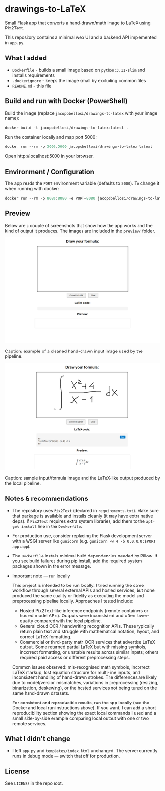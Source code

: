 # drawings-to-LaTeX

Small Flask app that converts a hand-drawn/math image to LaTeX using Pix2Text.

This repository contains a minimal web UI and a backend API implemented in `app.py`.

## What I added
- `Dockerfile` - builds a small image based on `python:3.11-slim` and installs requirements
- `.dockerignore` - keeps the image small by excluding common files
- `README.md` - this file

## Build and run with Docker (PowerShell)

Build the image (replace `jacopobellosi/drawings-to-latex` with your image name):

```powershell
docker build -t jacopobellosi/drawings-to-latex:latest .
```

Run the container locally and map port 5000:

```powershell
docker run --rm -p 5000:5000 jacopobellosi/drawings-to-latex:latest
```

Open http://localhost:5000 in your browser.

## Environment / Configuration
The app reads the `PORT` environment variable (defaults to `5000`). To change it when running with docker:

```powershell
docker run --rm -p 8080:8080 -e PORT=8080 jacopobellosi/drawings-to-latex:latest
```

## Preview
Below are a couple of screenshots that show how the app works and the kind of output it produces. The images are included in the `preview/` folder.

![Clean input example](preview/clean.png)

Caption: example of a cleaned hand-drawn input image used by the pipeline.

![Formula example output](preview/formula_example.png)

Caption: sample input/formula image and the LaTeX-like output produced by the local pipeline.

## Notes & recommendations
- The repository uses `Pix2Text` (declared in `requirements.txt`). Make sure that package is available and installs cleanly (it may have extra native deps). If `Pix2Text` requires extra system libraries, add them to the `apt-get install` line in the `Dockerfile`.
- For production use, consider replacing the Flask development server with a WSGI server like `gunicorn` (e.g. `gunicorn -w 4 -b 0.0.0.0:$PORT app:app`).
- The `Dockerfile` installs minimal build dependencies needed by Pillow. If you see build failures during pip install, add the required system packages shown in the error message.

- Important note — run locally

	This project is intended to be run locally. I tried running the same workflow through several external APIs and hosted services, but none produced the same quality or fidelity as executing the model and preprocessing pipeline locally. Approaches I tested include:

	- Hosted Pix2Text-like inference endpoints (remote containers or hosted model APIs). Outputs were inconsistent and often lower-quality compared with the local pipeline.
	- General cloud OCR / handwriting recognition APIs. These typically return plain text and struggle with mathematical notation, layout, and correct LaTeX formatting.
	- Commercial or third-party math OCR services that advertise LaTeX output. Some returned partial LaTeX but with missing symbols, incorrect formatting, or unstable results across similar inputs; others required paid access or different preprocessing steps.

	Common issues observed: mis-recognised math symbols, incorrect LaTeX markup, lost equation structure for multi-line inputs, and inconsistent handling of hand-drawn strokes. The differences are likely due to model/version mismatches, variations in preprocessing (resizing, binarization, deskewing), or the hosted services not being tuned on the same hand-drawn datasets.

	For consistent and reproducible results, run the app locally (see the Docker and local run instructions above). If you want, I can add a short reproducibility section showing the exact local commands I used and a small side-by-side example comparing local output with one or two remote services.



## What I didn't change
- I left `app.py` and `templates/index.html` unchanged. The server currently runs in debug mode — switch that off for production.

## License
See `LICENSE` in the repo root.
